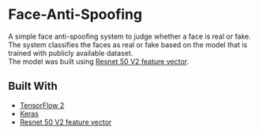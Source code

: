 # Face-Anti-Spoofing
A simple face anti-spoofing system to judge whether a face is real or fake.<br />
The system classifies the faces as real or fake based on the model that is trained with publicly available dataset.<br />
The model was built using [Resnet 50 V2 feature vector](https://tfhub.dev/google/imagenet/resnet_v2_50/feature_vector/5).<br />

## Built With
- [TensorFlow 2](https://www.tensorflow.org/)
- [Keras](https://www.tensorflow.org/api_docs/python/tf/keras)
- [Resnet 50 V2 feature vector](https://tfhub.dev/google/imagenet/resnet_v2_50/feature_vector/5)

